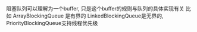 阻塞队列可以理解为一个buffer, 只是这个buffer的规则与队列的具体实现有关
比如 
ArrayBlockingQueue 是有界的 
LinkedBlockingQueue是无界的, 
PriorityBlockingQueue支持线程优先级
